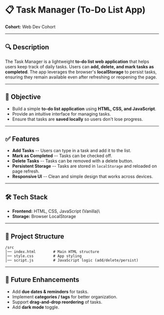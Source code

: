# 📋 Task Manager (To-Do List App)

**Cohort:** Web Dev Cohort

------------------------------------------------------------------------

## 🔍 Description

The Task Manager is a lightweight **to-do list web application** that
helps users keep track of daily tasks. Users can **add, delete,
and mark tasks as completed**. The app leverages the browser's
**localStorage** to persist tasks, ensuring they remain available even
after refreshing or reopening the page.

------------------------------------------------------------------------

## 🎯 Objective

-   Build a simple **to-do list application** using **HTML, CSS, and
    JavaScript**.
-   Provide an intuitive interface for managing tasks.
-   Ensure that tasks are **saved locally** so users don't lose
    progress.

------------------------------------------------------------------------

## ✅ Features

-   **Add Tasks** -- Users can type in a task and add it to the list.
-   **Mark as Completed** -- Tasks can be checked off.
-   **Delete Tasks** -- Tasks can be removed with a delete button.
-   **Persistent Storage** -- Tasks are stored in `localStorage` and
    reloaded on page refresh.
-   **Responsive UI** -- Clean and simple design that works across
    devices.

------------------------------------------------------------------------

## 🛠️ Tech Stack

-   **Frontend:** HTML, CSS, JavaScript (Vanilla)\
-   **Storage:** Browser LocalStorage

------------------------------------------------------------------------

## 📂 Project Structure

    /src
    │── index.html        # Main HTML structure
    │── style.css         # App styling
    │── script.js         # JavaScript logic (add/delete/persist)


------------------------------------------------------------------------

## 🚀 Future Enhancements

-   Add **due dates & reminders** for tasks.
-   Implement **categories / tags** for better organization.
-   Support **drag-and-drop reordering** of tasks.
-   Add **dark mode** toggle.

